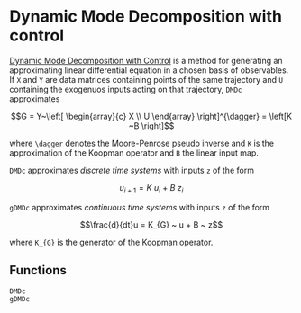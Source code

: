 # Dynamic Mode Decomposition with control

[Dynamic Mode Decomposition with Control](https://epubs.siam.org/doi/abs/10.1137/15M1013857) is a method for
generating an approximating linear differential equation in a chosen basis of observables.
If `X` and `Y` are data matrices containing points of the same trajectory and `U` containing the exogenuos inputs
acting on that trajectory, `DMDc` approximates

```math
G = Y~\left[ \begin{array}{c} X \\ U \end{array} \right]^{\dagger} = \left[K ~B \right]
```

where ``\dagger`` denotes the Moore-Penrose pseudo inverse and `K` is the approximation of the Koopman operator and `B` the linear input map.

`DMDc` approximates *discrete time systems* with inputs ``z`` of the form

```math
u_{i+1} = K ~ u_{i} ~+ ~B ~ z_{i}
```

`gDMDc` approximates *continuous time systems* with inputs ``z`` of the form

```math
\frac{d}{dt}u =  K_{G} ~ u + B ~ z
```

where ``K_{G}`` is the generator of the Koopman operator.

## Functions

```@docs
DMDc
gDMDc
```
